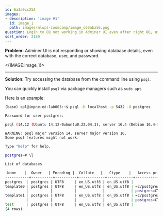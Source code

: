 ```yaml
---
id: 6a3a0cc252
images:
- description: 'image #1'
  id: image_1
  path: images/mlops-zoomcamp/image_c66aba56.png
question: Login to DB not working in Adminer UI even after right DB, user and password.
sort_order: 2180
---
```


**Problem:** Adminer UI is not responding or showing database details, even with the correct database, user, and password.

<{IMAGE:image_1}>

---

**Solution:** Try accessing the database from the command line using `psql`.

You can quickly install `psql` via package managers such as `sudo apt`.

Here is an example:

```bash
(base) cpl@inpne-ed-lab003:~$ psql -h localhost -p 5432 -U postgres

Password for user postgres: 

psql (14.12 (Ubuntu 14.12-0ubuntu0.22.04.1), server 16.4 (Debian 16.4-1.pgdg120+1))

WARNING: psql major version 14, server major version 16.
Some psql features might not work.

Type "help" for help.

postgres=# \l

List of databases

 Name    |  Owner   | Encoding |  Collate   |   Ctype    |   Access privileges 
-----------+----------+----------+------------+------------+-----------------------
postgres  | postgres | UTF8     | en_US.utf8 | en_US.utf8 | 
template0 | postgres | UTF8     | en_US.utf8 | en_US.utf8 | =c/postgres          +
          |          |          |            |            | postgres=CTc/postgres
template1 | postgres | UTF8     | en_US.utf8 | en_US.utf8 | =c/postgres          +
          |          |          |            |            | postgres=CTc/postgres
test      | postgres | UTF8     | en_US.utf8 | en_US.utf8 |
(4 rows)
```
